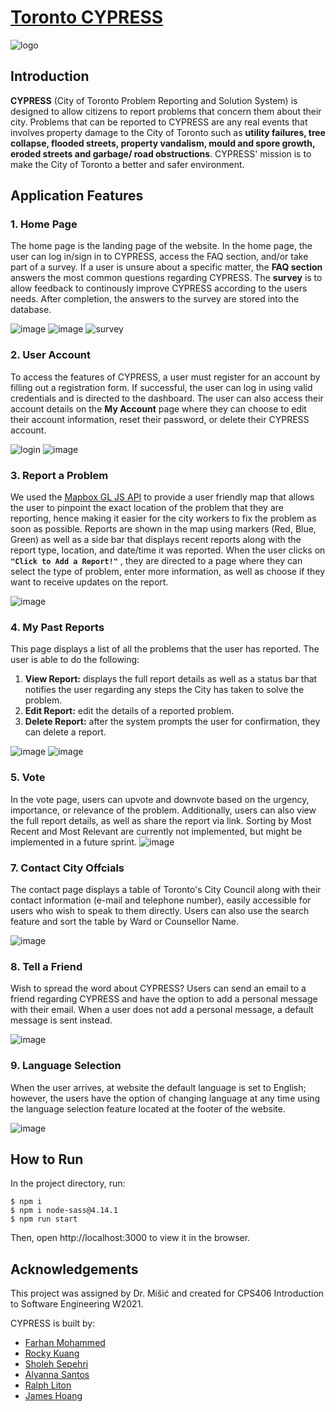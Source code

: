 # [Toronto CYPRESS](https://cypressw2021.netlify.app/)
![logo](https://user-images.githubusercontent.com/72548456/114451620-716fe600-9ba5-11eb-87e3-27c81cd03b7b.png)

## Introduction
**CYPRESS** (City of Toronto Problem Reporting and Solution System) is designed to allow citizens to report problems that concern them about their city. Problems that can be reported to CYPRESS are any real events that involves property damage to the City of Toronto such as **utility failures, tree collapse, flooded streets, property vandalism, mould and spore growth, eroded streets and garbage/ road obstructions**. CYPRESS' mission is to make the City of Toronto a better and safer environment.

## Application Features

### 1. Home Page
The home page is the landing page of the website. In the home page, the user can log in/sign in to CYPRESS, access the FAQ section, and/or take part of a survey. If a user is unsure about a specific matter, the **FAQ section** answers the most common questions regarding CYPRESS. The **survey** is to allow feedback to continously improve CYPRESS according to the users needs. After completion, the answers to the survey are stored into the database. 

![image](https://user-images.githubusercontent.com/72548456/114468926-375d0f00-9bba-11eb-958f-afb7abe99092.png)
![image](https://user-images.githubusercontent.com/72548456/114469047-6ecbbb80-9bba-11eb-9cdf-9e618948815c.png)
![survey](https://user-images.githubusercontent.com/72548456/114468784-05e44380-9bba-11eb-9960-4b3a86da52c2.png)

### 2. User Account
To access the features of CYPRESS, a user must register for an account by filling out a registration form. If successful, the user can log in using valid credentials and is directed to the dashboard. The user can also access their account details on the **My Account** page where they can choose to edit their account information, reset their password, or delete their CYPRESS account. 

![login](https://user-images.githubusercontent.com/72548456/114472052-9709e900-9bbf-11eb-8c99-03d15a920492.png)
![image](https://user-images.githubusercontent.com/72548456/114468454-86ef0b00-9bb9-11eb-8aef-1d37b2a27fba.png)

### 3. Report a Problem
We used the [Mapbox GL JS API](https://docs.mapbox.com/mapbox-gl-js/api/) to provide a user friendly map that allows the user to pinpoint the exact location of the problem that they are reporting, hence making it easier for the city workers to fix the problem as soon as possible. Reports are shown in the map using markers (Red, Blue, Green) as well as a side bar that displays recent reports along with the report type, location, and date/time it was reported. When the user clicks on **```"Click to Add a Report!"```** , they are directed to a page where they can select the type of problem, enter more information, as well as choose if they want to receive updates on the report.

![image](https://user-images.githubusercontent.com/72548456/114469810-d0d8f080-9bbb-11eb-959e-f755c6372509.png)

### 4. My Past Reports
This page displays a list of all the problems that the user has reported. The user is able to do the following:
1. **View Report:** displays the full report details as well as a status bar that notifies the user regarding any steps the City has taken to solve the problem. 
2. **Edit Report:** edit the details of a reported problem.
3. **Delete Report:** after the system prompts the user for confirmation, they can delete a report.

![image](https://user-images.githubusercontent.com/72548456/114468239-25c73780-9bb9-11eb-98da-bd2ee900596a.png)
![image](https://user-images.githubusercontent.com/72548456/114469917-fbc34480-9bbb-11eb-940d-98da14def628.png)

### 5. Vote
In the vote page, users can upvote and downvote based on the urgency, importance, or relevance of the problem. Additionally, users can also view the full report details, as well as share the report via link. Sorting by Most Recent and Most Relevant are currently not implemented, but might be implemented in a future sprint.
![image](https://user-images.githubusercontent.com/72548456/114469881-ee0dbf00-9bbb-11eb-88c0-8aac4fe29d27.png)

### 7. Contact City Offcials
The contact page displays a table of Toronto's City Council along with their contact information (e-mail and telephone number), easily accessible for users who wish to speak to them directly. Users can also use the search feature and sort the table by Ward or Counsellor Name. 

![image](https://user-images.githubusercontent.com/72548456/114465789-953b2800-9bb5-11eb-9666-262842aa0ebf.png)

### 8. Tell a Friend
Wish to spread the word about CYPRESS? Users can send an email to a friend regarding CYPRESS and have the option to add a personal message with their email. When a user does not add a personal message, a default message is sent instead.

![image](https://user-images.githubusercontent.com/72548456/114465913-c6b3f380-9bb5-11eb-8c67-cf3cf662f627.png)

### 9. Language Selection
When the user arrives, at website the default language is set to English; however, the users have the option of changing language at any time using the language selection feature located at the footer of the website. 

![image](https://user-images.githubusercontent.com/72548456/114465888-be5bb880-9bb5-11eb-9166-1bcac2a100fc.png)

## How to Run
In the project directory, run:
```
$ npm i 
$ npm i node-sass@4.14.1
$ npm run start 
```
Then, open http://localhost:3000 to view it in the browser.

## Acknowledgements
This project was assigned by Dr. Mišić and created for CPS406 Introduction to Software Engineering W2021.

CYPRESS is built by:
* [Farhan Mohammed](https://github.com/farhan-mohammed)
* [Rocky Kuang](https://github.com/RockyLogic)
* [Sholeh Sepehri](https://github.com/SholehSepehri)
* [Alyanna Santos](https://github.com/al-yanna)
* [Ralph Liton](https://github.com/rlitoncs)
* [James Hoang](https://github.com/JustJames7)
